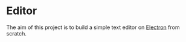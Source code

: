 # Editor

The aim of this project is to build a simple text editor on [Electron](https://electron.atom.io) from scratch.
